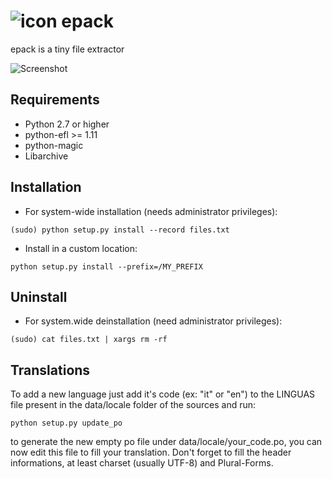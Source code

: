 ![icon](https://github.com/wfx/epack/blob/master/data/epack.png) epack
=====

epack is a tiny file extractor

![Screenshot](https://github.com/wfx/epack/blob/master/data/screenshot.jpg)


## Requirements ##

* Python 2.7 or higher
* python-efl >= 1.11
* python-magic
* Libarchive


## Installation ##

* For system-wide installation (needs administrator privileges):

 `(sudo) python setup.py install --record files.txt`

* Install in a custom location:

 `python setup.py install --prefix=/MY_PREFIX`

## Uninstall ##

* For system.wide deinstallation (need administrator privileges):

 `(sudo) cat files.txt | xargs rm -rf`

## Translations ##

To add a new language just add it's code (ex: "it" or "en") to the LINGUAS
file present in the data/locale folder of the sources and run:

`python setup.py update_po`

to generate the new empty po file under data/locale/your_code.po, you
can now edit this file to fill your translation. Don't forget to fill the
header informations, at least charset (usually UTF-8) and Plural-Forms.

